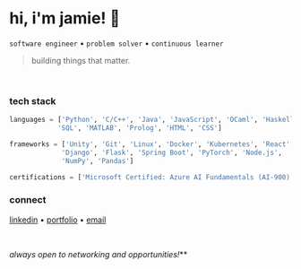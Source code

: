 # hi, i'm jamie! 👋

`software engineer` • `problem solver` • `continuous learner`

> building things that matter.

<br>

### tech stack
```python
languages = ['Python', 'C/C++', 'Java', 'JavaScript', 'OCaml', 'Haskell', 
            'SQL', 'MATLAB', 'Prolog', 'HTML', 'CSS']

frameworks = ['Unity', 'Git', 'Linux', 'Docker', 'Kubernetes', 'React', 
             'Django', 'Flask', 'Spring Boot', 'PyTorch', 'Node.js', 
             'NumPy', 'Pandas']

certifications = ['Microsoft Certified: Azure AI Fundamentals (AI-900)']
```

### connect
[linkedin](https://www.linkedin.com/in/jamierclements/) • 
[portfolio](https://jamie-clements.github.io/Portfolio-Website/) • 
[email](mailto:jamieclements72243@gmail.com)

<br>

_always open to networking and opportunities!_**

